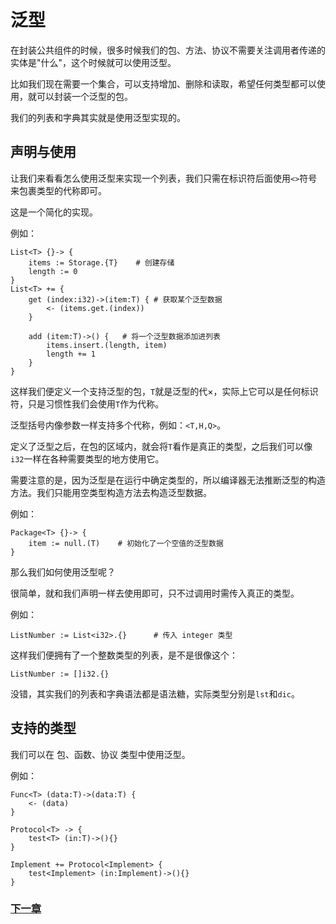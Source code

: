 # 泛型
在封装公共组件的时候，很多时候我们的包、方法、协议不需要关注调用者传递的实体是"什么"，这个时候就可以使用泛型。  

比如我们现在需要一个集合，可以支持增加、删除和读取，希望任何类型都可以使用，就可以封装一个泛型的包。 

我们的列表和字典其实就是使用泛型实现的。

## 声明与使用
让我们来看看怎么使用泛型来实现一个列表，我们只需在标识符后面使用`<>`符号来包裹类型的代称即可。

这是一个简化的实现。

例如：
```
List<T> {}-> {
    items := Storage.{T}    # 创建存储
    length := 0
}
List<T> += {
    get (index:i32)->(item:T) { # 获取某个泛型数据
        <- (items.get.(index))
    }

    add (item:T)->() {   # 将一个泛型数据添加进列表
        items.insert.(length, item)
        length += 1
    }
}
```
这样我们便定义一个支持泛型的包，`T`就是泛型的代×，实际上它可以是任何标识符，只是习惯性我们会使用`T`作为代称。

泛型括号内像参数一样支持多个代称，例如：`<T,H,Q>`。

定义了泛型之后，在包的区域内，就会将`T`看作是真正的类型，之后我们可以像`i32`一样在各种需要类型的地方使用它。

需要注意的是，因为泛型是在运行中确定类型的，所以编译器无法推断泛型的构造方法。我们只能用空类型构造方法去构造泛型数据。

例如：
```
Package<T> {}-> {
    item := null.(T)    # 初始化了一个空值的泛型数据
}
```
那么我们如何使用泛型呢？

很简单，就和我们声明一样去使用即可，只不过调用时需传入真正的类型。

例如：
```
ListNumber := List<i32>.{}      # 传入 integer 类型
```
这样我们便拥有了一个整数类型的列表，是不是很像这个：
```
ListNumber := []i32.{}
```
没错，其实我们的列表和字典语法都是语法糖，实际类型分别是`lst`和`dic`。
## 支持的类型
我们可以在 包、函数、协议 类型中使用泛型。

例如：
```
Func<T> (data:T)->(data:T) {
    <- (data)
}

Protocol<T> -> {
    test<T> (in:T)->(){}
}

Implement += Protocol<Implement> {
    test<Implement> (in:Implement)->(){}
}
```
### [下一章](注解.md)